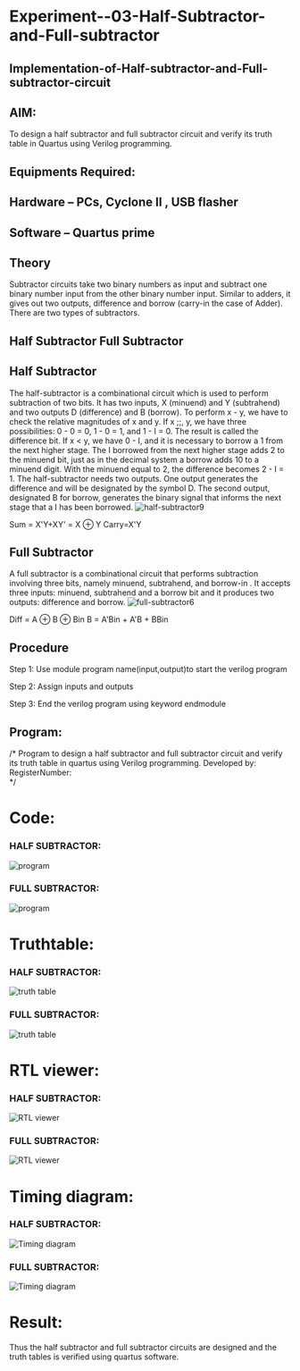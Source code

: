 # Experiment--03-Half-Subtractor-and-Full-subtractor
## Implementation-of-Half-subtractor-and-Full-subtractor-circuit
## AIM:
To design a half subtractor and full subtractor circuit and verify its truth table in Quartus using Verilog programming.

## Equipments Required:
## Hardware – PCs, Cyclone II , USB flasher
## Software – Quartus prime
## Theory
Subtractor circuits take two binary numbers as input and subtract one binary number input from the other binary number input. Similar to adders, it gives out two outputs, difference and borrow (carry-in the case of Adder). There are two types of subtractors.

## Half Subtractor Full Subtractor
## Half Subtractor
The half-subtractor is a combinational circuit which is used to perform subtraction of two bits. It has two inputs, X (minuend) and Y (subtrahend) and two outputs D (difference) and B (borrow). To perform x - y, we have to check the relative magnitudes of x and y. If x ;;, y, we have three possibilities: 0 - 0 = 0, 1 - 0 = 1, and 1 - I = 0. The result is called the difference bit. If x < y, we have 0 - I, and it is necessary to borrow a 1 from the next higher stage. The I borrowed from the next higher stage adds 2 to the minuend bit, just as in the decimal system a borrow adds 10 to a minuend digit. With the minuend equal to 2, the difference becomes 2 - I = 1. The half-subtractor needs two outputs. One output generates the difference and will be designated by the symbol D. The second output, designated B for borrow, generates the binary signal that informs the next stage that a I has been borrowed.
![half-subtractor9](https://user-images.githubusercontent.com/36288975/166112538-58c3bc7c-ee5d-4e6a-ac8d-8e8328efe27a.png)


Sum = X'Y+XY' = X ⊕ Y
Carry=X'Y

## Full Subtractor
A full subtractor is a combinational circuit that performs subtraction involving three bits, namely minuend, subtrahend, and borrow-in . It accepts three inputs: minuend, subtrahend and a borrow bit and it produces two outputs: difference and borrow. 
![full-subtractor6](https://user-images.githubusercontent.com/36288975/166112541-24c68359-3de8-4674-ae22-8272ffc385ed.png)


Diff = A ⊕ B ⊕ Bin B = A'Bin + A'B + BBin

## Procedure

Step 1:
Use module program name(input,output)to start the verilog program

Step 2:
Assign inputs and outputs

Step 3:
End the verilog program using keyword endmodule


## Program:
/*
Program to design a half subtractor and full subtractor circuit and verify its truth table in quartus using Verilog programming.
Developed by: 
RegisterNumber:  
*/

# Code:

### HALF SUBTRACTOR:

![program](https://github.com/23012925/Experiment--03-Half-Subtractor-and-Full-subtractor/assets/150931013/63bcf293-e11b-4156-a2e9-0d2d96b68cdf)

### FULL SUBTRACTOR:

![program](https://github.com/23012925/Experiment--03-Half-Subtractor-and-Full-subtractor/assets/150931013/7412a871-932d-4541-8b3e-6002a00104ee)



# Truthtable:

### HALF SUBTRACTOR:

![truth table](https://github.com/23012925/Experiment--03-Half-Subtractor-and-Full-subtractor/assets/150931013/35e432e0-4519-4516-a1eb-6ca18b3f8020)

### FULL SUBTRACTOR:

![truth table](https://github.com/23012925/Experiment--03-Half-Subtractor-and-Full-subtractor/assets/150931013/ba8d3b15-2ef1-4962-bc67-0600ad2d0e2a)



# RTL viewer:

### HALF SUBTRACTOR:

![RTL viewer](https://github.com/23012925/Experiment--03-Half-Subtractor-and-Full-subtractor/assets/150931013/d0a9b202-e2d1-44a7-b2f0-843fb590b0bc)


### FULL SUBTRACTOR:

![RTL viewer](https://github.com/23012925/Experiment--03-Half-Subtractor-and-Full-subtractor/assets/150931013/5729dfb6-fd28-479f-a417-c7714d330a32)



# Timing diagram:

### HALF SUBTRACTOR:

![Timing diagram](https://github.com/23012925/Experiment--03-Half-Subtractor-and-Full-subtractor/assets/150931013/019f3065-1d79-4119-a73a-0e4bb8e38ff0)


### FULL SUBTRACTOR:

![Timing diagram](https://github.com/23012925/Experiment--03-Half-Subtractor-and-Full-subtractor/assets/150931013/67f56980-fc8a-4bf6-9491-9b52c8187c9a)


# Result:
Thus the half subtractor and full subtractor circuits are designed and the truth tables is verified using quartus software.
